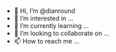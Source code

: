 - 👋 Hi, I’m @dianround
- 👀 I’m interested in ...
- 🌱 I’m currently learning ...
- 💞️ I’m looking to collaborate on ...
- 📫 How to reach me ...

<!---
dianround/dianround is a ✨ special ✨ repository because its `README.md` (this file) appears on your GitHub profile.
You can click the Preview link to take a look at your changes.
--->
